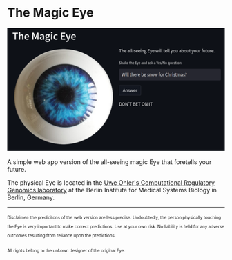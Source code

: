 # The Magic Eye

![a screenshot of the app](screenshot_app.png)

A simple web app version of the all-seeing magic Eye that foretells your future.

The physical Eye is located in the [Uwe Ohler's Computational Regulatory Genomics laboratory](https://ohlerlab.mdc-berlin.de/) at the Berlin Institute for Medical Systems Biology in Berlin, Germany.

---

<sub><sup>Disclaimer: the predicitons of the web version are less precise. Undoubtedly, the person physically touching the Eye is very important to make correct predictions. Use at your own risk. No liability is held for any adverse outcomes resulting from reliance upon the predictions.</sup></sub>

<sub><sup>All rights belong to the unkown designer of the original Eye.</sup></sub>
